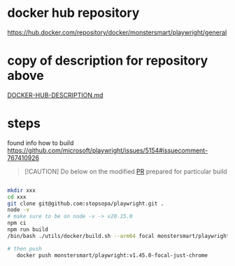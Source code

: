 

# docker hub repository

https://hub.docker.com/repository/docker/monstersmart/playwright/general

# copy of description for repository above

[DOCKER-HUB-DESCRIPTION.md](DOCKER-HUB-DESCRIPTION.md)

# steps

found info how to build https://github.com/microsoft/playwright/issues/5154#issuecomment-767410926

>
> [!CAUTION]
> Do below on the modified [PR](https://github.com/stopsopa/playwright/pull/1) prepared for particular build
>


```sh

mkdir xxx
cd xxx
git clone git@github.com:stopsopa/playwright.git .
node -v
# make sure to be on node -v -> v20.15.0
npm ci
npm run build
/bin/bash ./utils/docker/build.sh --arm64 focal monstersmart/playwright:v1.45.0-focal-just-chrome

# then push
   docker push monstersmart/playwright:v1.45.0-focal-just-chrome

```